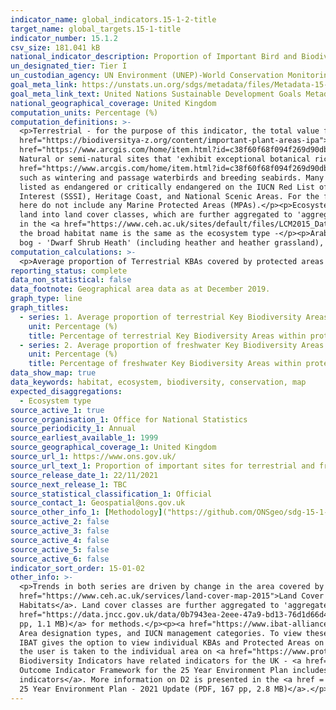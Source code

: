 ```yaml
---
indicator_name: global_indicators.15-1-2-title
target_name: global_targets.15-1-title
indicator_number: 15.1.2
csv_size: 181.041 kB
national_indicator_description: Proportion of Important Bird and Biodiversity Areas (IBAs) and Important Plant Areas (IPAs) that are covered by protected areas, by ecosystem type. 
un_designated_tier: Tier I
un_custodian_agency: UN Environment (UNEP)-World Conservation Monitoring Centre (WCMC), UN Environment (UNEP)
goal_meta_link: https://unstats.un.org/sdgs/metadata/files/Metadata-15-01-02.pdf
goal_meta_link_text: United Nations Sustainable Development Goals Metadata (PDF 455 KB)
national_geographical_coverage: United Kingdom
computation_units: Percentage (%)
computation_definitions: >-
  <p>Terrestrial - for the purpose of this indicator, the total value for terrestrial includes all ecosystem types that are included as disaggregations (including coastal and saltwater habitats within the land boundaries of the UK)</p><p><a
  href="https://biodiversitya-z.org/content/important-plant-areas-ipa">Key Biodiversity Area</a> - Key Biodiversity Areas (KBAs) include 1) <a href="https://biodiversitya-z.org/content/important-plant-areas-ipa">Important Plant Areas (IPAs)</a>, 2) <a
  href="https://www.arcgis.com/home/item.html?id=c38f60f68f094f269d90db26b1381837">Important Bird and Biodiversity Areas (IBAs)</a>, and 3) Alliance for Zero Extinction sites.</p><p><a href="https://biodiversitya-z.org/content/important-plant-areas-ipa">Important Plant Area (IPA)</a>  -
  Natural or semi-natural sites that 'exhibit exceptional botanical richness and/or support an outstanding assemblage of rare, threatened and/or endemic plant species and/or vegetation of high botanic value'</p><p><a
  href="https://www.arcgis.com/home/item.html?id=c38f60f68f094f269d90db26b1381837">Important Bird and Biodiversity Area (IBA)</a> - 'Selected on the basis of the bird numbers and species complements they hold. IBAs are particularly important for species that congregate in large numbers,
  such as wintering and passage waterbirds and breeding seabirds. Many sites have also been identified for species of global, and European/EU conservation concern.'</p><p>Alliance for Zero Extinction sites - Sites that contain '95% or more of the remaining population of one or more species
  listed as endangered or critically endangered on the IUCN Red List of Threatened Species'. There are currently no such sites in the UK.</p><p>Protected area - Protected areas include Nature Reserves, National Parks, Areas of Outstanding Natural Beauty (AONB), Sites of Special Scientific
  Interest (SSSI), Heritage Coast, and National Scenic Areas. For the full list of designations please see <a href="https://www.protectedplanet.net/country/GBR">Protected Planet</a>. Protected areas are taken from the World Database of Protected Areas (WDPA). Note that the data presented
  here do not include any Marine Protected Areas (MPAs).</p><p>Ecosystem type - Ecosystem type is determined using the Centre for Ecology and Hydrology's 2015 <a href="https://www.ceh.ac.uk/services/land-cover-map-2015">Land Cover Map (LCM2015)</a>. This uses satellite data to categorise
  land into land cover classes, which are further aggregated to 'aggregate classes', here referred to as Ecosystem type. Land cover classes are described in the <a href="https://data.jncc.gov.uk/data/0b7943ea-2eee-47a9-bd13-76d1d66d471f/JNCC-Report-307-SCAN-WEB.pdf">JNCC Report 307</a> and
  in the <a href="https://www.ceh.ac.uk/sites/default/files/LCM2015_Dataset_Documentation.pdf">Land Cover Map 2015 Documentation (PDF)</a>.</p><p> </p><p>The following definitions give the broad habitats included in each Ecosystem type, with notes in brackets. Where no definition is given,
  the broad habitat name is the same as the ecosystem type -</p><p>Arable - 'Arable and Horticulture'</p><p>Broadleaf woodland - 'Broadleaved, Mixed and Yew Woodland'</p><p>Coastal - 'Supra-littoral Rock', 'Littoral Rock' and 'Littoral Sediment' (including saltmarsh)</p><p>Mountain, heath,
  bog - 'Dwarf Shrub Heath' (including heather and heather grassland), 'Bog', and 'Inland Rock'.</p><p>Semi-natural grassland - 'Neutral Grassland', 'Calcareous Grassland', 'Acid Grassland', and 'Fen, Marsh and Swamp'.</p>
computation_calculations: >-
  <p>Average proportion of Terrestrial KBAs covered by protected areas  = sum area of KBAs of all ecosystem types except freshwater / sum area of protected areas of all ecosystrem types except freshwater *100.</p><p>No other calculations on the source data are required.
reporting_status: complete
data_non_statistical: false
data_footnote: Geographical area data as at December 2019.
graph_type: line
graph_titles:
  - series: 1. Average proportion of terrestrial Key Biodiversity Areas (KBAs) covered by protected areas
    unit: Percentage (%)
    title: Percentage of terrestrial Key Biodiversity Areas within protected areas (%)
  - series: 2. Average proportion of freshwater Key Biodiversity Areas (KBAs) covered by protected areas
    unit: Percentage (%)
    title: Percentage of freshwater Key Biodiversity Areas within protected areas (%)
data_show_map: true
data_keywords: habitat, ecosystem, biodiversity, conservation, map
expected_disaggregations:
  - Ecosystem type
source_active_1: true
source_organisation_1: Office for National Statistics
source_periodicity_1: Annual
source_earliest_available_1: 1999
source_geographical_coverage_1: United Kingdom
source_url_1: https://www.ons.gov.uk/
source_url_text_1: Proportion of important sites for terrestrial and freshwater biodiversity that are covered by protected areas, by ecosystem type, UK, 1999 to 2019
source_release_date_1: 22/11/2021
source_next_release_1: TBC
source_statistical_classification_1: Official
source_contact_1: Geospatial@ons.gov.uk
source_other_info_1: [Methodology]("https://github.com/ONSgeo/sdg-15-1-2/blob/main/README.md")
source_active_2: false
source_active_3: false
source_active_4: false
source_active_5: false
source_active_6: false
indicator_sort_order: 15-01-02
other_info: >-
  <p>Trends in both series are driven by change in the area covered by Protected Areas. There is no change in the area coverd by Key Biodiversity Areas over the time period presented<p><p>Ecosystem type is determined using the Centre for Ecology and Hydrology's 2015 <a
  href="https://www.ceh.ac.uk/services/land-cover-map-2015">Land Cover Map (LCM2015)</a>. This uses satellite data to categorise land into land cover classes, which are based on the <a href="https://jncc.gov.uk/our-work/uk-bap-priority-habitats/">Biodiversity Action Plan (BAP) Broad
  Habitats</a>. Land cover classes are further aggregated to 'aggregate classes', here referred to as Ecosystem type.  See definitions (above) for the land cover classes that are included in each ecosystem type. Land cover classes are described in the <a
  href="https://data.jncc.gov.uk/data/0b7943ea-2eee-47a9-bd13-76d1d66d471f/JNCC-Report-307-SCAN-WEB.pdf">JNCC Report 307 (PDF, 25 pp, 3.3 MB)</a>. Please see the <a href="https://www.ceh.ac.uk/sites/default/files/LCM2015_Dataset_Documentation.pdf">Land Cover Map 2015 Documentation (PDF, 65
  pp, 1.1 MB)</a> for methods.</p><p><a href="https://www.ibat-alliance.org/dashboard">The International Biodiversity Assessment Tool (IBAT)</a> reports international data for this indicator. UK-level data can be found in the Country Profiles, with further information included on Protected
  Area designation types, and IUCN management categories. To view these you will need to create a log in but this is free to do. Please note that the figures we present here differ slightly, because we include an extra set of Key Biodiversity Areas (KBAs), namely Important Plant Areas.
  IBAT gives the option to view individual KBAs and Protected Areas on a map - by clicking on KBAs, and then on the name of the area the user is given more information on why it is classed as a KBA, and the species present. By clicking on Protected Areas, and then on the name of the area,
  the user is taken to the individual area on <a href="https://www.protectedplanet.net/en/search-areas?geo_type=site">Protected Planet</a>. To use the map go to <a href="https://www.ibat-alliance.org/visual-data-map">Data Map</a> and make selections in Apply Layers.</p><p>The UK
  Biodiversity Indicators have related indicators for the UK - <a href="https://jncc.gov.uk/our-work/ukbi-c1-protected-areas/">C1 'Protected Areas'</a> includes 'Total extent of protected areas on land' (C1a), and 'Condition of areas/sites of Special Scientific Interest' (C1c).  The
  Outcome Indicator Framework for the 25 Year Environment Plan includes interim indicator D2 'Extent and condition of protected sites – land, water and sea', taken from the  <a href="https://www.gov.uk/government/statistics/england-biodiversity-indicators">England biodiversity
  indicators</a>. More information on D2 is presented in the <a href = "https://assets.publishing.service.gov.uk/government/uploads/system/uploads/attachment_data/file/992970/Outcome_Indicator_Framework_for_the_25_Year_Environment_Plan_2021_Update.pdf">Outcome Indicator Framework for the
  25 Year Environment Plan - 2021 Update (PDF, 167 pp, 2.8 MB)</a>.</p><p> Data follows the UN specification for this indicator. This indicator has not been identified in collaboration with topic experts.
---
```


